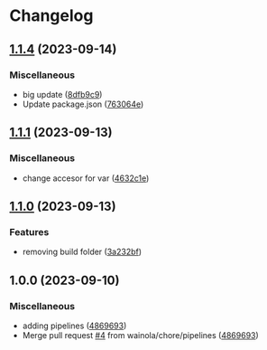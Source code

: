 # Changelog

## [1.1.4](https://github.com/wainola/widget-lit/compare/lit-wallet-manager-v1.1.1...lit-wallet-manager-v1.1.2) (2023-09-14)


### Miscellaneous

* big update ([8dfb9c9](https://github.com/wainola/widget-lit/commit/8dfb9c9768d43944b3a3b254b223db3319280c33))
* Update package.json ([763064e](https://github.com/wainola/widget-lit/commit/763064ef24d804c92e2f66e6b38123905f8f1754))

## [1.1.1](https://github.com/wainola/widget-lit/compare/lit-wallet-manager-v1.1.0...lit-wallet-manager-v1.1.1) (2023-09-13)


### Miscellaneous

* change accesor for var ([4632c1e](https://github.com/wainola/widget-lit/commit/4632c1edf98d146b53341ae4163f17c450c71456))

## [1.1.0](https://github.com/wainola/widget-lit/compare/lit-wallet-manager-v1.0.0...lit-wallet-manager-v1.1.0) (2023-09-13)


### Features

* removing build folder ([3a232bf](https://github.com/wainola/widget-lit/commit/3a232bf24003dfbec4fc9762ee9b2e04a1ff22db))

## 1.0.0 (2023-09-10)


### Miscellaneous

* adding pipelines ([4869693](https://github.com/wainola/widget-lit/commit/4869693eaee67f5c67956f5560a33fb9be783a84))
* Merge pull request [#4](https://github.com/wainola/widget-lit/issues/4) from wainola/chore/pipelines ([4869693](https://github.com/wainola/widget-lit/commit/4869693eaee67f5c67956f5560a33fb9be783a84))
